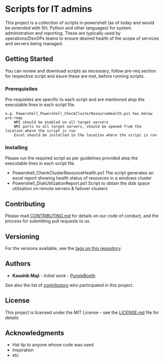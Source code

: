# Scripts for IT admins

This project is a collection of scripts in powershell (as of today and would be extended with SH, Python and other languages) for system administration and reporting. These are typically used by operations/DevOPs teams to ensure desired health of the scope of services and servers being managed.

## Getting Started

You can review and download scripts as necessary, follow pre-req section for respective script and esure these are met, before running scripts.

### Prerequisites

Pre-requisites are specific to each script and are mentioned atop the executable lines in each script file.

```
e.g. Powershell_Powershell_CheckClusterResourceHealth.ps1 has below pre-reqs 
	WMI should be enabled on all target servers
	WMI ports to all target servers, should be opened from the location where the script is run  
	Excel should be installed in the location where the script is run
```

### Installing

Please run the required script as per guidelines provided atop the executable lines in each script file.

 - Powershell_CheckClusterResourceHealth.ps1
   The script generates an excel report showing health status of resources in a windows cluster
 - Powershell_DiskUtilizationReport.ps1
   Script to obtain the disk space utilization on remote servers & failover clusters


## Contributing

Please read [CONTRIBUTING.md](https://gist.github.com/PurpleBooth/b24679402957c63ec426) for details on our code of conduct, and the process for submitting pull requests to us.

## Versioning

For the versions available, see the [tags on this repository](https://github.com/kaushikmaji/adminscripts/tags). 

## Authors

* **Kaushik Maji** - *Initial work* - [PurpleBooth](https://github.com/kaushikmaji)

See also the list of [contributors](https://github.com/your/project/contributors) who participated in this project.

## License

This project is licensed under the MIT License - see the [LICENSE.md](LICENSE.md) file for details

## Acknowledgments

* Hat tip to anyone whose code was used
* Inspiration
* etc

